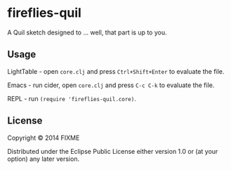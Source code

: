 # fireflies-quil

A Quil sketch designed to ... well, that part is up to you.

## Usage

LightTable - open `core.clj` and press `Ctrl+Shift+Enter` to evaluate the file.

Emacs - run cider, open `core.clj` and press `C-c C-k` to evaluate the file.

REPL - run `(require 'fireflies-quil.core)`.

## License

Copyright © 2014 FIXME

Distributed under the Eclipse Public License either version 1.0 or (at
your option) any later version.
